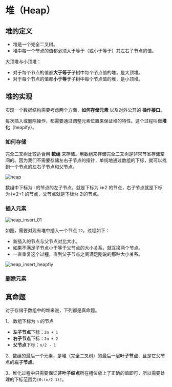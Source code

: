 # 堆（Heap）

## 堆的定义

- 堆是一个完全二叉树。
- 堆中每一个节点的值都必须大于等于（或小于等于）其左右子节点的值。

大顶堆与小顶堆：

- 对于每个节点的值都**大于等于**子树中每个节点值的堆，是大顶堆。
- 对于每个节点的值都**小于等于**子树中每个节点值的堆，是小顶堆。

## 堆的实现

实现一个数据结构需要考虑两个方面，**如何存储元素** 以及对外公开的 **操作接口**。

每次插入或删除操作，都需要通过调整元素位置来保证堆的特性。这个过程叫做**堆化**（heapify）。

### 如何存储

完全二叉树比较适合用 **数组** 来存储。用数组来存储完全二叉树是非常节省存储空间的。因为我们不需要存储左右子节点的指针，单纯地通过数组的下标，就可以找到一个节点的左右子节点和父节点。

![heap](./static/heap.webp)

数组中下标为 i 的节点的左子节点，就是下标为 i∗2 的节点，右子节点就是下标为 i∗2+1 的节点，父节点就是下标为 2i​ 的节点。

### 插入元素

![heap_insert_01](./static/heap_insert_01.webp)

如图，需要对现有堆中插入一个节点 `22`。过程如下：

- 新插入的节点与父节点对比大小。
- 如果不满足子节点小于等于父节点的大小关系，就互换两个节点。
- 一直重复这个过程，直到父子节点之间满足刚说的那种大小关系。

![heap_insert_heapfiy](./static/heap_insert_02.webp)

### 删除元素

## 真命题

对于存储于数组中的堆来说，下列都是真命题。

1、 数组下标为 `n` 的节点

- **左子节点**下标：`2n + 1`
- **右子节点**下标：`2n + 2` 
- **父节点**下标：`n/2 - 1`

2、数组的最后一个元素，是堆（完全二叉树）的最后一层**叶子节点**，且是它父节点的**左子节点**。

3、堆化过程中只需要保证**非叶子结点**所在槽位放上了正确的值即可，所以需要处理的下标范围为`[0:(n/2-1)]`。
